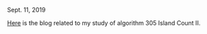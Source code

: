 Sept. 11, 2019<br>

[Here](http://juliachencoding.blogspot.com/2019/09/one-day-vacation-island-count-ii.html) is the blog related to my study of algorithm 305 Island Count II. <br>
